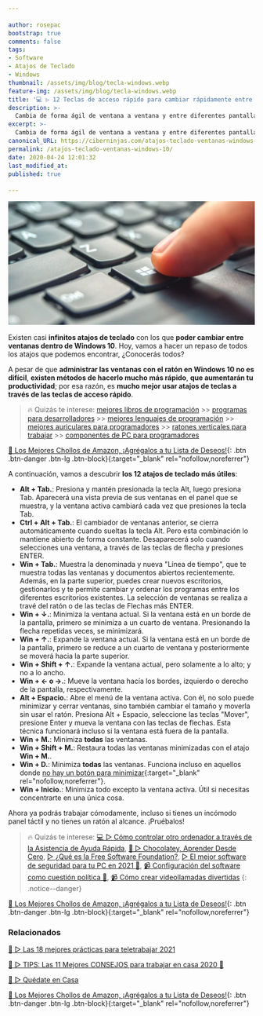 ```yaml
---

author: rosepac
bootstrap: true
comments: false
tags:
- Software
- Atajos de Teclado
- Windows
thumbnail: /assets/img/blog/tecla-windows.webp
feature-img: /assets/img/blog/tecla-windows.webp
title: '💻 ▷ 12 Teclas de acceso rápido para cambiar rápidamente entre ventanas de Windows'
description: >-
  Cambia de forma ágil de ventana a ventana y entre diferentes pantallas de Windows 10.
excerpt: >-
  Cambia de forma ágil de ventana a ventana y entre diferentes pantallas de Windows 10.
canonical_URL: https://ciberninjas.com/atajos-teclado-ventanas-windows-10/
permalink: /atajos-teclado-ventanas-windows-10/
date: 2020-04-24 12:01:32
last_modified_at: 
published: true

---
```


![Cambia de forma ágil de ventana a ventana y entre diferentes pantallas de Windows 10](/assets/img/blog/tecla-windows.webp "Cambia de forma ágil de ventana a ventana y entre diferentes pantallas de Windows 10")

Existen casi **infinitos atajos de teclado** con los que **poder cambiar entre ventanas dentro de Windows 10**. Hoy, vamos a hacer un repaso de todos los atajos que podemos encontrar, ¿Conocerás todos?

A pesar de que **administrar las ventanas con el ratón en Windows 10 no es difícil**, **existen métodos de hacerlo mucho más rápido**, **que aumentarán tu productividad**; por esa razón, es **mucho mejor usar atajos de teclas a través de las teclas de acceso rápido**.

> 🔥 Quizás te interese: [mejores libros de programación](/programar/) >> [programas para desarrolladores](/mejores-sistemas-operativos-para-hackear/) >> [mejores lenguajes de programación](/15-mejores-lenguajes-programacion/) >> [mejores auriculares para programadores](/auriculares-dise%C3%B1o/) >> [ratones verticales para trabajar](/teclados-ratones-dise%C3%B1o/) >> [componentes de PC para programadores](/ordenadores-componentes/)

[🛒 Los Mejores Chollos de Amazon, ¡Agrégalos a tu Lista de Deseos!](/amazon/ "Los Mejores Chollos de Amazon, Ofertas Flash, Black Monday y Amazon Prime Day"){: .btn .btn-danger .btn-lg .btn-block}{:target="_blank" rel="nofollow,noreferrer"}

A continuación, vamos a descubrir **los 12 atajos de teclado más útiles**:

- **Alt + Tab.**: Presiona y mantén presionada la tecla Alt, luego presiona Tab. Aparecerá una vista previa de sus ventanas en el panel que se muestra, y la ventana activa cambiará cada vez que presiones la tecla Tab.
- **Ctrl + Alt + Tab.**: El cambiador de ventanas anterior, se cierra automáticamente cuando sueltas la tecla Alt. Pero esta combinación lo mantiene abierto de forma constante. Desaparecerá solo cuando selecciones una ventana, a través de las teclas de flecha y presiones ENTER.
- **Win + Tab.**: Muestra la denominada y nueva "Línea de tiempo", que te muestra todas las ventanas y documentos abiertos recientemente. Además, en la parte superior, puedes crear nuevos escritorios, gestionarlos y te permite cambiar y ordenar los programas entre los diferentes escritorios existentes. La selección de ventanas se realiza a travé del ratón o de las teclas de Flechas más ENTER.
- **Win + ↓.**: Minimiza la ventana actual. Si la ventana está en un borde de la pantalla, primero se minimiza a un cuarto de ventana. Presionando la flecha repetidas veces, se minimizará.
- **Win + ↑.**: Expande la ventana actual. Si la ventana está en un borde de la pantalla, primero se reduce a un cuarto de ventana y posteriormente se moverá hacia la parte superior.
- **Win + Shift + ↑.**: Expande la ventana actual, pero solamente a lo alto; y no a lo ancho.
- **Win + ← o →.**: Mueve la ventana hacía los bordes, izquierdo o derecho de la pantalla, respectivamente.
- **Alt + Espacio.**: Abre el menú de la ventana activa. Con él, no solo puede minimizar y cerrar ventanas, sino también cambiar el tamaño y moverla sin usar el ratón. Presiona Alt + Espacio, seleccione las teclas "Mover", presione Enter y mueva la ventana con las teclas de flechas. Esta técnica funcionará incluso si la ventana está fuera de la pantalla.
- **Win + M.**: Minimiza **todas** las ventanas.
- **Win + Shift + M.**: Restaura todas las ventanas minimizadas con el atajo **Win + M.**.
- **Win + D.**: Minimiza **todas** las ventanas. Funciona incluso en aquellos donde [no hay un botón para minimizar](https://devblogs.microsoft.com/oldnewthing/20040527-00/?p=39153){:target="_blank" rel="nofollow,noreferrer"}.
- **Win + Inicio.**: Minimiza todo excepto la ventana activa. Útil si necesitas concentrarte en una única cosa.

Ahora ya podrás trabajar cómodamente, incluso si tienes un incómodo panel táctil y no tienes un ratón al alcance. ¡Pruébalos!

> 🔥 Quizás te interese: [💻 ▷ Cómo controlar otro ordenador a través de la Asistencia de Ayuda Rápida](/ayuda-control-remoto-windows-10/), [🍫 ▷ Chocolatey, Aprender Desde Cero](/chocolatey/), [▷ ¿Qué es la Free Software Foundation?](/que-es-free-software-foundation/), [▷ El mejor software de seguridad para tu PC en 2021 🔐](/el-mejor-software-de-seguridad-para-tu-pc/), [📹 Configuración del software como cuestión política 🔐](/ciberseguridad-comparecencia-congreso/), [📹 Cómo crear videollamadas divertidas](/cómo-tener-conversaciones-divertidas-zoom/)
{: .notice--danger}

[🛒 Los Mejores Chollos de Amazon, ¡Agrégalos a tu Lista de Deseos!](/amazon/ "Los Mejores Chollos de Amazon, Ofertas Flash, Black Monday y Amazon Prime Day"){: .btn .btn-danger .btn-lg .btn-block}{:target="_blank" rel="nofollow,noreferrer"}

### **Relacionados** <!-- omit in toc -->

[🥇 ▷ Las 18 mejores prácticas para teletrabajar 2021](/mejores-practicas-trabajar-desde-casa/)

[🥇 ▷ TIPS: Las 11 Mejores CONSEJOS para trabajar en casa 2020 🏡](/mejores-consejos-trabajar-desde-casa/)

[🥇 ▷ Quédate en Casa](/alternativas-culturales-combatir-coronavirus/)

[🛒 Los Mejores Chollos de Amazon, ¡Agrégalos a tu Lista de Deseos!](/amazon/ "Los Mejores Chollos de Amazon, Ofertas Flash, Black Monday y Amazon Prime Day"){: .btn .btn-danger .btn-lg .btn-block}{:target="_blank" rel="nofollow,noreferrer"}